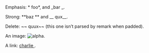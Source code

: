 Emphasis: * foo*, and _bar _.

Strong: **baz ** and __ qux__.

Delete: ~~ quux~~ (this one isn’t parsed by remark when padded).

An image: ![ alpha](bravo.png).

A link: [ charlie ](delta.html).
